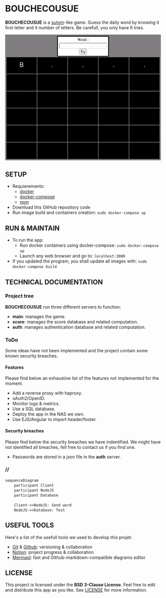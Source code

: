 # BOUCHECOUSUE
**BOUCHECOUSUE** is a [sutom]()-like game. Guess the daily word by knowing it first letter and it number of letters. Be carefull, you only have 6 tries.

<p align="center">
    <img src="imgs/game_example.gif" alt="Animated example of the game" />
</p>

## SETUP
- Requierements:
    - [docker](https://docs.docker.com/engine/install/)
    - [docker-compose](https://docs.docker.com/compose/install/)
    - [npm](https://www.npmjs.com/)
- Download this GitHub repository code
- Run image build and containers creation: `sudo docker-compose up`

## RUN & MAINTAIN
- To run the app:
    - Run docker containers using docker-compose: `sudo docker-compose up`
    - Launch any web browser and go to: `localhost:3000`
- If you updated the program, you shall update all images with: `sudo docker-compose build`

## TECHNICAL DOCUMENTATION
### Project tree
**BOUCHECOUSUE** run three different servers to function:
- **main**: manages the game.
- **score**: manages the score database and related computation.
- **auth**: manages authentication database and related computation.

### ToDo
Some ideas have not been implemented and the project contain some known security breaches.

#### Features
Please find below an exhaustive list of the features not implemented for the moment.
- Add a reverse proxy with haproxy.
- oAuth2/OpenID.
- Monitor logs & metrics.
- Use a SQL database.
- Deploy the app in the NAS we own.
- Use EJS/Angular to import header/footer.

#### Security breaches
Please find below the security breaches we have indentified. We might have not identified all breaches, fell free to contact us if you find one.
- Passwords are stored in a json file in the **auth** server.

### //
``` mermaid
sequenceDiagram
    participant Client
    participant NodeJS
    participant Database

    Client->>NodeJS: Send word
    NodeJS->>Database: Test
```

## USEFUL TOOLS
Here's a list of the usefull tools we used to develop this projet:
- [Git](https://git-scm.com/) & [Github](https://github.com/): versioning & collaboration
- [Notion](https://www.notion.so): project progress & collaboration
- [Mermaid](https://mermaid.live): fast and Github-markdown-compatible diagrams editor

## LICENSE
This project is licensed under the **BSD 3-Clause License**. Feel free to edit and distribute this app as you like.
See [LICENSE](https://github.com/alexisjapas/boucheCousue/blob/main/LICENSE) for more information.
